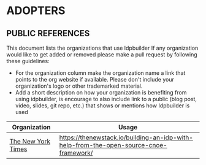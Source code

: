 ADOPTERS
========

PUBLIC REFERENCES
-----------------

This document lists the organizations that use Idpbuilder
If any organization would like to get added or removed please make a pull request by following these guidelines:

* For the organization column make the organization name a link that points to the org website if available. Please don't include your organization's logo or other trademarked material.
* Add a short description on how your organization is benefiting from using idpbuilder,  is encourage to also include link to a public (blog post, video, slides, git repo, etc.) that shows or mentions how Idpbuilder is used

| Organization   | Usage                                                                           |
|----------------|-------------------------------------------------------------------------------------|
| [The New York Times](https://www.nytimes.com) | <https://thenewstack.io/building-an-idp-with-help-from-the-open-source-cnoe-framework/>                                   |